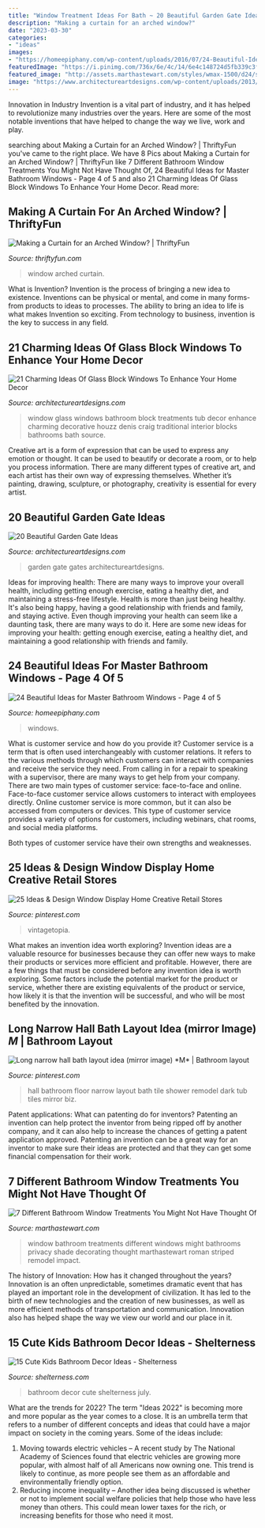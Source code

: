 ```yaml
---
title: "Window Treatment Ideas For Bath ~ 20 Beautiful Garden Gate Ideas"
description: "Making a curtain for an arched window?"
date: "2023-03-30"
categories:
- "ideas"
images:
- "https://homeepiphany.com/wp-content/uploads/2016/07/24-Beautiful-Ideas-for-Master-Bathroom-Windows-18.jpg"
featuredImage: "https://i.pinimg.com/736x/6e/4c/14/6e4c148724d5fb339c3f652d6f97b4e0.jpg"
featured_image: "http://assets.marthastewart.com/styles/wmax-1500/d24/striped-roman-shade-1027/striped-roman-shade-1027.jpg?itok=OKkOVylv"
image: "https://www.architectureartdesigns.com/wp-content/uploads/2013/03/Gates-ArchitectureArtDesigns-6.jpg"
---
```



Innovation in Industry
Invention is a vital part of industry, and it has helped to revolutionize many industries over the years. Here are some of the most notable inventions that have helped to change the way we live, work and play.

	

		
searching about Making a Curtain for an Arched Window? | ThriftyFun you've came to the right place. We have 8 Pics about Making a Curtain for an Arched Window? | ThriftyFun like 7 Different Bathroom Window Treatments You Might Not Have Thought Of, 24 Beautiful Ideas for Master Bathroom Windows - Page 4 of 5 and also 21 Charming Ideas Of Glass Block Windows To Enhance Your Home Decor. Read more:
		
    
## Making A Curtain For An Arched Window? | ThriftyFun

<img loading=lazy src="https://img.thrfun.com/img/076/920/arched_window_x1.jpg" onerror="this.onerror=null;this.src='https://tse1.mm.bing.net/th?id=OIP.PETTdMj53RIfzXtvtNpapQHaK-&amp;pid=15.1';" alt="Making a Curtain for an Arched Window? | ThriftyFun">

_Source: thriftyfun.com_

>window arched curtain. 

	

What is Invention?
Invention is the process of bringing a new idea to existence. Inventions can be physical or mental, and come in many forms- from products to ideas to processes. The ability to bring an idea to life is what makes Invention so exciting. From technology to business, invention is the key to success in any field.

    
## 21 Charming Ideas Of Glass Block Windows To Enhance Your Home Decor

<img loading=lazy src="http://www.architectureartdesigns.com/wp-content/uploads/2016/08/6-58.jpg" onerror="this.onerror=null;this.src='https://tse2.mm.bing.net/th?id=OIP.jIEvwIDlgd6RGMgGJR20EQHaK3&amp;pid=15.1';" alt="21 Charming Ideas Of Glass Block Windows To Enhance Your Home Decor">

_Source: architectureartdesigns.com_

>window glass windows bathroom block treatments tub decor enhance charming decorative houzz denis craig traditional interior blocks bathrooms bath source. 

	

Creative art is a form of expression that can be used to express any emotion or thought. It can be used to beautify or decorate a room, or to help you process information. There are many different types of creative art, and each artist has their own way of expressing themselves. Whether it’s painting, drawing, sculpture, or photography, creativity is essential for every artist.

    
## 20 Beautiful Garden Gate Ideas

<img loading=lazy src="https://www.architectureartdesigns.com/wp-content/uploads/2013/03/Gates-ArchitectureArtDesigns-6.jpg" onerror="this.onerror=null;this.src='https://tse3.mm.bing.net/th?id=OIP.SGeevEAtPGw3-zs_8P6foQAAAA&amp;pid=15.1';" alt="20 Beautiful Garden Gate Ideas">

_Source: architectureartdesigns.com_

>garden gate gates architectureartdesigns. 

	

Ideas for improving health: There are many ways to improve your overall health, including getting enough exercise, eating a healthy diet, and maintaining a stress-free lifestyle.
Health is more than just being healthy. It's also being happy, having a good relationship with friends and family, and staying active. Even though improving your health can seem like a daunting task, there are many ways to do it. Here are some new ideas for improving your health: getting enough exercise, eating a healthy diet, and maintaining a good relationship with friends and family.

    
## 24 Beautiful Ideas For Master Bathroom Windows - Page 4 Of 5

<img loading=lazy src="https://homeepiphany.com/wp-content/uploads/2016/07/24-Beautiful-Ideas-for-Master-Bathroom-Windows-18.jpg" onerror="this.onerror=null;this.src='https://tse1.mm.bing.net/th?id=OIP.-ZMjIyFEuxy_9e_6AOCXsAHaLH&amp;pid=15.1';" alt="24 Beautiful Ideas for Master Bathroom Windows - Page 4 of 5">

_Source: homeepiphany.com_

>windows. 

	

What is customer service and how do you provide it?
Customer service is a term that is often used interchangeably with customer relations. It refers to the various methods through which customers can interact with companies and receive the service they need. From calling in for a repair to speaking with a supervisor, there are many ways to get help from your company.
There are two main types of customer service: face-to-face and online. Face-to-face customer service allows customers to interact with employees directly. Online customer service is more common, but it can also be accessed from computers or devices. This type of customer service provides a variety of options for customers, including webinars, chat rooms, and social media platforms.

Both types of customer service have their own strengths and weaknesses.

    
## 25 Ideas &amp; Design Window Display Home Creative Retail Stores

<img loading=lazy src="https://i.pinimg.com/736x/6e/4c/14/6e4c148724d5fb339c3f652d6f97b4e0.jpg" onerror="this.onerror=null;this.src='https://tse3.mm.bing.net/th?id=OIP.z0atWeyI-rA-HYP64XffzgHaMX&amp;pid=15.1';" alt="25 Ideas &amp; Design Window Display Home Creative Retail Stores">

_Source: pinterest.com_

>vintagetopia. 

	

What makes an invention idea worth exploring?
Invention ideas are a valuable resource for businesses because they can offer new ways to make their products or services more efficient and profitable. However, there are a few things that must be considered before any invention idea is worth exploring. 
Some factors include the potential market for the product or service, whether there are existing equivalents of the product or service, how likely it is that the invention will be successful, and who will be most benefited by the innovation.

    
## Long Narrow Hall Bath Layout Idea (mirror Image) *M* | Bathroom Layout

<img loading=lazy src="https://i.pinimg.com/736x/d1/77/c8/d177c88d103a4e2ccf23eea75a093e0a--mirror-image-hall.jpg" onerror="this.onerror=null;this.src='https://tse4.mm.bing.net/th?id=OIP.gdN7FugGHtEe7NSvcAcccgHaLH&amp;pid=15.1';" alt="Long narrow hall bath layout idea (mirror image) *M* | Bathroom layout">

_Source: pinterest.com_

>hall bathroom floor narrow layout bath tile shower remodel dark tub tiles mirror biz. 

	

Patent applications: What can patenting do for inventors?
Patenting an invention can help protect the inventor from being ripped off by another company, and it can also help to increase the chances of getting a patent application approved. Patenting an invention can be a great way for an inventor to make sure their ideas are protected and that they can get some financial compensation for their work.

    
## 7 Different Bathroom Window Treatments You Might Not Have Thought Of

<img loading=lazy src="http://assets.marthastewart.com/styles/wmax-1500/d24/striped-roman-shade-1027/striped-roman-shade-1027.jpg?itok=OKkOVylv" onerror="this.onerror=null;this.src='https://tse2.mm.bing.net/th?id=OIP.nkW-rc4-lXChZUMjGWb6xgHaKh&amp;pid=15.1';" alt="7 Different Bathroom Window Treatments You Might Not Have Thought Of">

_Source: marthastewart.com_

>window bathroom treatments different windows might bathrooms privacy shade decorating thought marthastewart roman striped remodel impact. 

	

The history of Innovation: How has it changed throughout the years?
Innovation is an often unpredictable, sometimes dramatic event that has played an important role in the development of civilization. It has led to the birth of new technologies and the creation of new businesses, as well as more efficient methods of transportation and communication. Innovation also has helped shape the way we view our world and our place in it.

    
## 15 Cute Kids Bathroom Decor Ideas - Shelterness

<img loading=lazy src="http://i.shelterness.com/kids-bathroom-decor-ideas-11.jpg" onerror="this.onerror=null;this.src='https://tse4.mm.bing.net/th?id=OIP.WSQKLPKp7Jy6mJjL5pu8eAHaMS&amp;pid=15.1';" alt="15 Cute Kids Bathroom Decor Ideas - Shelterness">

_Source: shelterness.com_

>bathroom decor cute shelterness july. 

	

What are the trends for 2022?
The term "Ideas 2022" is becoming more and more popular as the year comes to a close. It is an umbrella term that refers to a number of different concepts and ideas that could have a major impact on society in the coming years. Some of the ideas include: 
1) Moving towards electric vehicles – A recent study by The National Academy of Sciences found that electric vehicles are growing more popular, with almost half of all Americans now owning one. This trend is likely to continue, as more people see them as an affordable and environmentally friendly option. 
2) Reducing income inequality – Another idea being discussed is whether or not to implement social welfare policies that help those who have less money than others. This could mean lower taxes for the rich, or increasing benefits for those who need it most.

